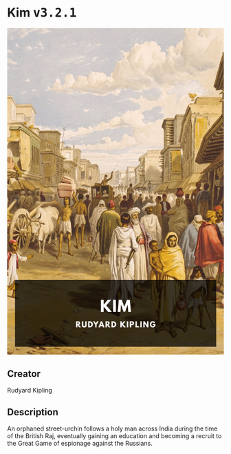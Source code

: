 
# Kim <kbd>v3.2.1</kbd>

<center>
  <img src="./cover-1024.jpg"/>
</center>

## Creator
Rudyard Kipling

## Description
An orphaned street-urchin follows a holy man across India during the time of the British Raj, eventually gaining an education and becoming a recruit to the Great Game of espionage against the Russians.
